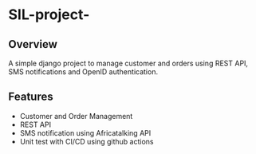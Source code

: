 # SIL-project-

## Overview
A simple django project to manage customer and orders using REST API, SMS notifications and OpenID authentication. 


## Features 
- Customer and Order Management
- REST API 
- SMS notification using Africatalking API 
- Unit test with CI/CD using github actions



